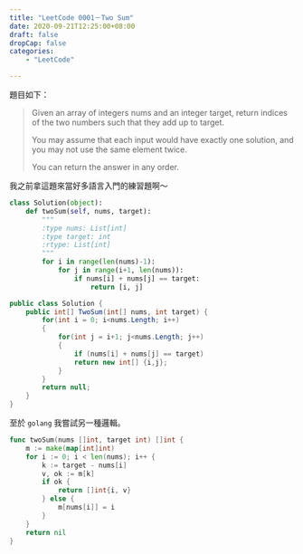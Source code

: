 ```yaml
---
title: "LeetCode 0001－Two Sum"
date: 2020-09-21T12:25:00+08:00
draft: false
dropCap: false
categories:
    - "LeetCode"

---
```


題目如下：

> Given an array of integers nums and an integer target, return indices of the two numbers such that they add up to target.
> 
> You may assume that each input would have exactly one solution, and you may not use the same element twice.
> 
> You can return the answer in any order.

<!--more-->

我之前拿這題來當好多語言入門的練習題啊～

```python
class Solution(object):
    def twoSum(self, nums, target):
        """
        :type nums: List[int]
        :type target: int
        :rtype: List[int]
        """
        for i in range(len(nums)-1):
            for j in range(i+1, len(nums)):
                if nums[i] + nums[j] == target:
                    return [i, j]
```

```csharp
public class Solution {
    public int[] TwoSum(int[] nums, int target) {
        for(int i = 0; i<nums.Length; i++)
        {
            for(int j = i+1; j<nums.Length; j++)
            {
                if (nums[i] + nums[j] == target)
                return new int[] {i,j};
            }
        }
        return null;
    }
}
```

至於 `golang` 我嘗試另一種邏輯。

```go
func twoSum(nums []int, target int) []int {
	m := make(map[int]int)
	for i := 0; i < len(nums); i++ {
		k := target - nums[i]
		v, ok := m[k]
		if ok {
			return []int{i, v}
		} else {
			m[nums[i]] = i
		}
	}
	return nil
}
```